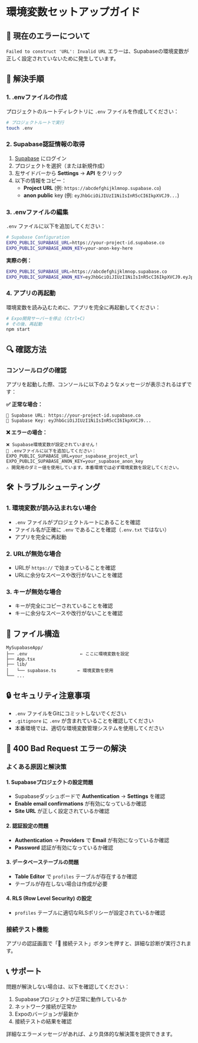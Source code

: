 # 環境変数セットアップガイド

## 🚨 現在のエラーについて

`Failed to construct 'URL': Invalid URL` エラーは、Supabaseの環境変数が正しく設定されていないために発生しています。

## 📝 解決手順

### 1. .envファイルの作成

プロジェクトのルートディレクトリに `.env` ファイルを作成してください：

```bash
# プロジェクトルートで実行
touch .env
```

### 2. Supabase認証情報の取得

1. [Supabase](https://supabase.com) にログイン
2. プロジェクトを選択（または新規作成）
3. 左サイドバーから **Settings** → **API** をクリック
4. 以下の情報をコピー：
   - **Project URL** (例: `https://abcdefghijklmnop.supabase.co`)
   - **anon public** key (例: `eyJhbGciOiJIUzI1NiIsInR5cCI6IkpXVCJ9...`)

### 3. .envファイルの編集

`.env` ファイルに以下を追加してください：

```bash
# Supabase Configuration
EXPO_PUBLIC_SUPABASE_URL=https://your-project-id.supabase.co
EXPO_PUBLIC_SUPABASE_ANON_KEY=your-anon-key-here
```

**実際の例：**
```bash
EXPO_PUBLIC_SUPABASE_URL=https://abcdefghijklmnop.supabase.co
EXPO_PUBLIC_SUPABASE_ANON_KEY=eyJhbGciOiJIUzI1NiIsInR5cCI6IkpXVCJ9.eyJpc3MiOiJzdXBhYmFzZSIsInJlZiI6ImFiY2RlZmdoaWprbG1ub3AiLCJyb2xlIjoiYW5vbiIsImlhdCI6MTYzNjU0NzIwMCwiZXhwIjoxOTUyMTIzMjAwfQ.example
```

### 4. アプリの再起動

環境変数を読み込むために、アプリを完全に再起動してください：

```bash
# Expo開発サーバーを停止 (Ctrl+C)
# その後、再起動
npm start
```

## 🔍 確認方法

### コンソールログの確認

アプリを起動した際、コンソールに以下のようなメッセージが表示されるはずです：

**✅ 正常な場合：**
```
🔧 Supabase URL: https://your-project-id.supabase.co
🔧 Supabase Key: eyJhbGciOiJIUzI1NiIsInR5cCI6IkpXVCJ9...
```

**❌ エラーの場合：**
```
❌ Supabase環境変数が設定されていません！
📝 .envファイルに以下を追加してください：
EXPO_PUBLIC_SUPABASE_URL=your_supabase_project_url
EXPO_PUBLIC_SUPABASE_ANON_KEY=your_supabase_anon_key
⚠️ 開発用のダミー値を使用しています。本番環境では必ず環境変数を設定してください。
```

## 🛠️ トラブルシューティング

### 1. 環境変数が読み込まれない場合

- `.env` ファイルがプロジェクトルートにあることを確認
- ファイル名が正確に `.env` であることを確認（`.env.txt` ではない）
- アプリを完全に再起動

### 2. URLが無効な場合

- URLが `https://` で始まっていることを確認
- URLに余分なスペースや改行がないことを確認

### 3. キーが無効な場合

- キーが完全にコピーされていることを確認
- キーに余分なスペースや改行がないことを確認

## 📁 ファイル構造

```
MySupabaseApp/
├── .env                    ← ここに環境変数を設定
├── App.tsx
├── lib/
│   └── supabase.ts        ← 環境変数を使用
└── ...
```

## 🔒 セキュリティ注意事項

- `.env` ファイルをGitにコミットしないでください
- `.gitignore` に `.env` が含まれていることを確認してください
- 本番環境では、適切な環境変数管理システムを使用してください

## 🔧 400 Bad Request エラーの解決

### よくある原因と解決策

#### 1. **Supabaseプロジェクトの設定問題**
- Supabaseダッシュボードで **Authentication** → **Settings** を確認
- **Enable email confirmations** が有効になっているか確認
- **Site URL** が正しく設定されているか確認

#### 2. **認証設定の問題**
- **Authentication** → **Providers** で **Email** が有効になっているか確認
- **Password** 認証が有効になっているか確認

#### 3. **データベーステーブルの問題**
- **Table Editor** で `profiles` テーブルが存在するか確認
- テーブルが存在しない場合は作成が必要

#### 4. **RLS (Row Level Security) の設定**
- `profiles` テーブルに適切なRLSポリシーが設定されているか確認

### 接続テスト機能

アプリの認証画面で「🔧 接続テスト」ボタンを押すと、詳細な診断が実行されます。

## 📞 サポート

問題が解決しない場合は、以下を確認してください：

1. Supabaseプロジェクトが正常に動作しているか
2. ネットワーク接続が正常か
3. Expoのバージョンが最新か
4. 接続テストの結果を確認

詳細なエラーメッセージがあれば、より具体的な解決策を提供できます。 
